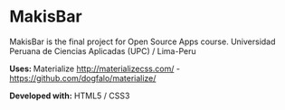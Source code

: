 # MakisBar
MakisBar is the final project for Open Source Apps course. Universidad Peruana de Ciencias Aplicadas (UPC) / Lima-Peru

<b> Uses: </b>
Materialize http://materializecss.com/ - https://github.com/dogfalo/materialize/

<b>Developed with:</b> HTML5 / CSS3 




